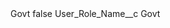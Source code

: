 <?xml version="1.0" encoding="UTF-8"?>
<CustomMetadata xmlns="http://soap.sforce.com/2006/04/metadata" xmlns:xsi="http://www.w3.org/2001/XMLSchema-instance" xmlns:xsd="http://www.w3.org/2001/XMLSchema">
    <label>Govt</label>
    <protected>false</protected>
    <values>
        <field>User_Role_Name__c</field>
        <value xsi:type="xsd:string">Govt</value>
    </values>
</CustomMetadata>
